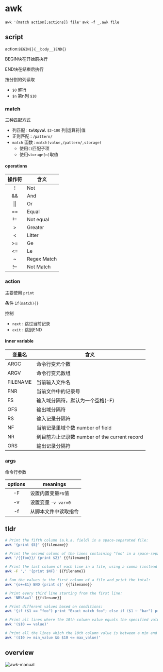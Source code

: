 # awk

`awk '{match action[;actions]} file'`
`awk -f _.awk file`

## script

action:`BEGIN{}{__body__}END{}`

BEGIN块在开始前执行

END块在结束后执行

按分割的列读取
- `$0` 整行
- `$n` 第n列 `$10`

### match

三种匹配方式
- 列匹配 : **`ColOpVal`** `$2~100` 列|运算符|值
- 正则匹配 : `/pattern/`
- `match` 函数 : `match(value,/pattern/,storage)`
  - 使用`()`匹配子项
  - 使用`storage[n]`取值


#### operations

| 操作符 | 含义        |
| :----: | ----------- |
|   !    | Not         |
|   &&   | And         |
|  \|\|  | Or          |
|   ==   | Equal       |
|   !=   | Not equal   |
|   >    | Greater     |
|   <    | Litter      |
|   >=   | Ge          |
|   <=   | Le          |
|   ~    | Regex Match |
|   !~   | Not Match   |

### action

主要使用 `print`

条件 `if(match){}`

控制
- `next` : 跳过当前记录 
- `exit` : 跳到END

#### inner variable

| 变量名   | 含义                                          |
| -------- | --------------------------------------------- |
| ARGC     | 命令行变元个数                                |
| ARGV     | 命令行变元数组                                |
| FILENAME | 当前输入文件名                                |
| FNR      | 当前文件中的记录号                            |
| FS       | 输入域分隔符，默认为一个空格(-F)                |
| OFS      | 输出域分隔符                                  |
| RS       | 输入记录分隔符                                |
| NF       | 当前记录里域个数 number of field              |
| NR       | 到目前为止记录数 number of the current record |
| ORS      | 输出记录分隔符                                |

### args

命令行参数

| options | meanings |
| :---: | --- |
| -F | 设置内置变量`FS`值 |
| -v | 设置变量 `-v var=0` |
| -f | 从脚本文件中读取指令 |

## tldr

```bash
# Print the fifth column (a.k.a. field) in a space-separated file:
awk '{print $5}' {{filename}}

# Print the second column of the lines containing "foo" in a space-separated file:
awk '/{{foo}}/ {print $2}' {{filename}}

# Print the last column of each line in a file, using a comma (instead of space) as a field separator:
awk -F ',' '{print $NF}' {{filename}}

# Sum the values in the first column of a file and print the total:
awk '{s+=$1} END {print s}' {{filename}}

# Print every third line starting from the first line:
awk 'NR%3==1' {{filename}}

# Print different values based on conditions:
awk '{if ($1 == "foo") print "Exact match foo"; else if ($1 ~ "bar") print "Partial match bar"; else print "Baz"}' {{filename}}

# Print all lines where the 10th column value equals the specified value :
awk '($10 == value)'

# Print all the lines which the 10th column value is between a min and a max :
awk '($10 >= min_value && $10 <= max_value)'
```

## overview

![awk-manual](https://gitee.com/HughNew/Photos/raw/master/Shell/awk.png)